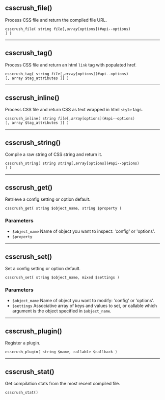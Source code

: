 <!--{

"title": "API functions"

}-->

## csscrush_file()

Process CSS file and return the compiled file URL.

<code>csscrush_file( string $file [, array [$options](#api--options) ] )</code>


***************

## csscrush_tag()

Process CSS file and return an html `link` tag with populated href.

<code>csscrush_tag( string $file [, array [$options](#api--options) [, array $tag\_attributes ]] )</code>


***************

## csscrush_inline()

Process CSS file and return CSS as text wrapped in html `style` tags.

<code>csscrush_inline( string $file [, array [$options](#api--options) [, array $tag\_attributes ]] )</code>


***************

## csscrush_string()

Compile a raw string of CSS string and return it.

<code>csscrush_string( string $string [, array [$options](#api--options) ] )</code>


***************

## csscrush_get()

Retrieve a config setting or option default.

`csscrush_get( string $object_name, string $property )`

### Parameters

 * `$object_name`  Name of object you want to inspect: 'config' or 'options'.
 * `$property`


***************

## csscrush_set()

Set a config setting or option default.

`csscrush_set( string $object_name, mixed $settings )`

### Parameters

 * `$object_name`  Name of object you want to modify: 'config' or 'options'.
 * `$settings`  Associative array of keys and values to set, or callable which argument is the object specified in `$object_name`.


***************

## csscrush_plugin()

Register a plugin.

`csscrush_plugin( string $name, callable $callback )`


***************

## csscrush_stat()

Get compilation stats from the most recent compiled file.

`csscrush_stat()`

